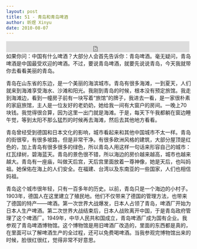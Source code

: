```yaml
---
layout: post
title: 51 - 青岛和青岛啤酒
author: 昕煜 Xinyu
date: 2010-08-07
---
```


<iframe src="https://archive.org/embed/slowchinese_201909/Slow_Chinese_051.mp3" width="500" height="30" frameborder="0" webkitallowfullscreen="true" mozallowfullscreen="true" allowfullscreen></iframe>
如果你问：中国有什么啤酒？大部分人会首先告诉你：青岛啤酒。毫无疑问，青岛啤酒是中国最受欢迎的啤酒。不过，要说青岛啤酒，就要先说说青岛，今天我就带你去看看美丽的青岛。

青岛在山东省的东边，是一个美丽的海滨城市。青岛有很多海滩，一到夏天，人们就来到海滩享受海水、沙滩和阳光。我刚到青岛的时候，根本没有预定旅馆。我走到海滩边，看到一幢房子前有一块写着“旅馆”的牌子，我进去一看，是一家很朴素的家庭旅馆，主人是一位友好的老奶奶，她给我一间有大窗户的房间。一晚上70块钱。我觉得很合算，因为这里一出门就是海滩。于是，每天下午我都躺在窗边睡午觉，等到太阳不那么猛烈的时候再去海滩，然后去其他地方看看。

青岛曾经受到德国和日本文化的影响，城市看起来和其他中国城市不太一样。青岛的街很窄，有很多坡路，但是非常干净。有很多欧洲风格的建筑，大部分屋顶是红色的，加上青岛有很多很多的绿色，所以青岛人用这样一句话来形容自己的城市：红瓦绿树，碧海蓝天。青岛的景色很不错，所以海边的房价越来越高，城市也越来越大。青岛有一座庙，叫做天后宫，天后宫里面放着一尊神像，她是天后，也叫妈祖。她保佑在海上的人们安全。在福建、台湾以及东南亚的一些国家，人们也相信妈祖。

青岛这个城市很年轻，只有一百多年的历史。以前，青岛只是一个海边的小村子。1903年，德国人在这里建立了殖民地。他们不仅带来了德国的管理方法，也带来了德国的特产——啤酒。第一次世界大战爆发，日本人占领了青岛，啤酒厂开始为日本人生产啤酒。第二次世界大战结束后，日本人战败离开中国，于是青岛政府管理了这个啤酒厂。1949年，中华人民共和国成立，青岛啤酒厂成为国有企业。我参观了青岛啤酒博物馆。这个博物馆是用旧啤酒厂改造的，里面的东西都是真的，在里面可以了解啤酒生产的全过程，还可以免费喝啤酒。当我参观完博物馆出来的时候，脸很红很红，觉得非常不好意思。

 

